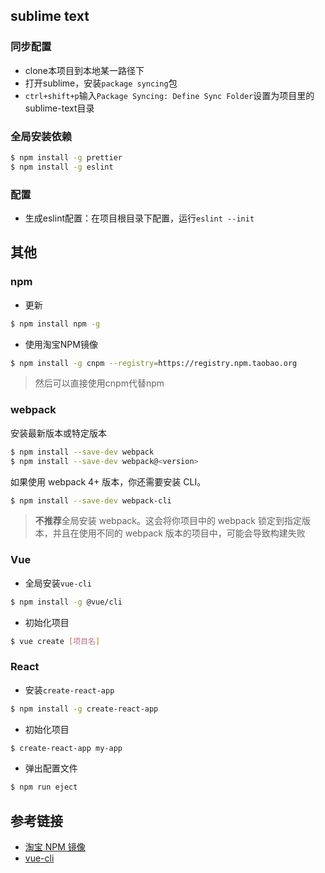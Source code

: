 ## sublime text

### 同步配置

* clone本项目到本地某一路径下
* 打开sublime，安装`package syncing`包
* `ctrl+shift+p`输入`Package Syncing: Define Sync Folder`设置为项目里的sublime-text目录



### 全局安装依赖

```bash
$ npm install -g prettier
$ npm install -g eslint
```



### 配置

* 生成eslint配置：在项目根目录下配置，运行`eslint --init`



## 其他

### npm

* 更新

```bash
$ npm install npm -g
```

* 使用淘宝NPM镜像

```bash
$ npm install -g cnpm --registry=https://registry.npm.taobao.org
```

> 然后可以直接使用cnpm代替npm



### webpack

安装最新版本或特定版本

```bash
$ npm install --save-dev webpack
$ npm install --save-dev webpack@<version>
```

如果使用 webpack 4+ 版本，你还需要安装 CLI。

```bash
$ npm install --save-dev webpack-cli
```

> **不推荐**全局安装 webpack。这会将你项目中的 webpack 锁定到指定版本，并且在使用不同的 webpack 版本的项目中，可能会导致构建失败 



### Vue

* 全局安装`vue-cli`

```bash
$ npm install -g @vue/cli
```

* 初始化项目

```bash
$ vue create [项目名]
```



### React

* 安装`create-react-app`

```bash
$ npm install -g create-react-app
```

* 初始化项目

```bash
$ create-react-app my-app
```

* 弹出配置文件

```bash
$ npm run eject
```



## 参考链接

* [淘宝 NPM 镜像](https://npm.taobao.org/)
* [vue-cli](https://cli.vuejs.org/guide/creating-a-project.html#installation)

